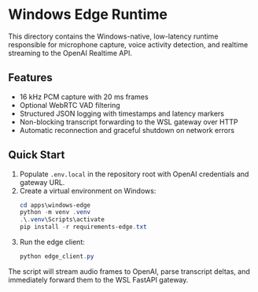# Windows Edge Runtime

This directory contains the Windows-native, low-latency runtime responsible for microphone capture, voice activity detection, and realtime streaming to the OpenAI Realtime API.

## Features
- 16 kHz PCM capture with 20 ms frames
- Optional WebRTC VAD filtering
- Structured JSON logging with timestamps and latency markers
- Non-blocking transcript forwarding to the WSL gateway over HTTP
- Automatic reconnection and graceful shutdown on network errors

## Quick Start
1. Populate `.env.local` in the repository root with OpenAI credentials and gateway URL.
2. Create a virtual environment on Windows:
   ```powershell
   cd apps\windows-edge
   python -m venv .venv
   .\.venv\Scripts\activate
   pip install -r requirements-edge.txt
   ```
3. Run the edge client:
   ```powershell
   python edge_client.py
   ```

The script will stream audio frames to OpenAI, parse transcript deltas, and immediately forward them to the WSL FastAPI gateway.
